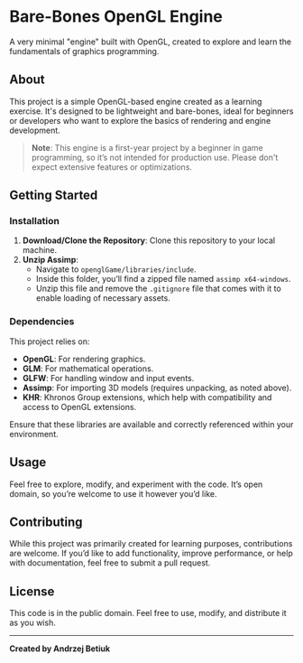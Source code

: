 # Bare-Bones OpenGL Engine

A very minimal "engine" built with OpenGL, created to explore and learn the fundamentals of graphics programming.

## About

This project is a simple OpenGL-based engine created as a learning exercise. It's designed to be lightweight and bare-bones, ideal for beginners or developers who want to explore the basics of rendering and engine development.

> **Note**: This engine is a first-year project by a beginner in game programming, so it’s not intended for production use. Please don't expect extensive features or optimizations.

## Getting Started

### Installation

1. **Download/Clone the Repository**: Clone this repository to your local machine.
2. **Unzip Assimp**:
   - Navigate to `openglGame/libraries/include`.
   - Inside this folder, you’ll find a zipped file named `assimp x64-windows`.
   - Unzip this file and remove the `.gitignore` file that comes with it to enable loading of necessary assets.

### Dependencies

This project relies on:
- **OpenGL**: For rendering graphics.
- **GLM**: For mathematical operations.
- **GLFW**: For handling window and input events.
- **Assimp**: For importing 3D models (requires unpacking, as noted above).
- **KHR**: Khronos Group extensions, which help with compatibility and access to OpenGL extensions.

Ensure that these libraries are available and correctly referenced within your environment.

## Usage

Feel free to explore, modify, and experiment with the code. It’s open domain, so you’re welcome to use it however you’d like.

## Contributing

While this project was primarily created for learning purposes, contributions are welcome. If you’d like to add functionality, improve performance, or help with documentation, feel free to submit a pull request.

## License

This code is in the public domain. Feel free to use, modify, and distribute it as you wish.

---

**Created by Andrzej Betiuk**
